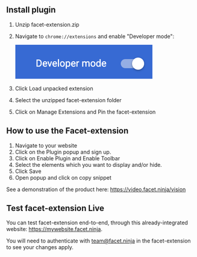 ## Install plugin

1. Unzip facet-extension.zip
2. Navigate to `chrome://extensions` and enable "Developer mode":

   ![Developer mode](./developer_mode.png)
   
3. Click Load unpacked extension
4. Select the unzipped facet-extension folder
5. Click on Manage Extensions and Pin the facet-extension

## How to use the Facet-extension

1. Navigate to your website
2. Click on the Plugin popup and sign up.
3. Click on Enable Plugin and Enable Toolbar
4. Select the elements which you want to display and/or hide.
5. Click Save
6. Open popup and click on copy snippet

See a demonstration of the product here: https://video.facet.ninja/vision

## Test facet-extension Live

You can test facet-extension end-to-end, through this already-integrated website: https://mywebsite.facet.ninja.

You will need to authenticate with team@facet.ninja in the facet-extension to see your changes apply.
